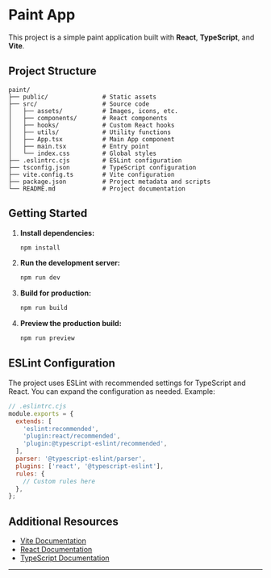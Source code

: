 # Paint App

This project is a simple paint application built with **React**, **TypeScript**, and **Vite**.

## Project Structure

```
paint/
├── public/               # Static assets
├── src/                  # Source code
│   ├── assets/           # Images, icons, etc.
│   ├── components/       # React components
│   ├── hooks/            # Custom React hooks
│   ├── utils/            # Utility functions
│   ├── App.tsx           # Main App component
│   ├── main.tsx          # Entry point
│   └── index.css         # Global styles
├── .eslintrc.cjs         # ESLint configuration
├── tsconfig.json         # TypeScript configuration
├── vite.config.ts        # Vite configuration
├── package.json          # Project metadata and scripts
└── README.md             # Project documentation
```

## Getting Started

1. **Install dependencies:**

   ```sh
   npm install
   ```

2. **Run the development server:**

   ```sh
   npm run dev
   ```

3. **Build for production:**

   ```sh
   npm run build
   ```

4. **Preview the production build:**
   ```sh
   npm run preview
   ```

## ESLint Configuration

The project uses ESLint with recommended settings for TypeScript and React. You can expand the configuration as needed. Example:

```js
// .eslintrc.cjs
module.exports = {
  extends: [
    'eslint:recommended',
    'plugin:react/recommended',
    'plugin:@typescript-eslint/recommended',
  ],
  parser: '@typescript-eslint/parser',
  plugins: ['react', '@typescript-eslint'],
  rules: {
    // Custom rules here
  },
};
```

## Additional Resources

- [Vite Documentation](https://vitejs.dev/)
- [React Documentation](https://react.dev/)
- [TypeScript Documentation](https://www.typescriptlang.org/)

---
